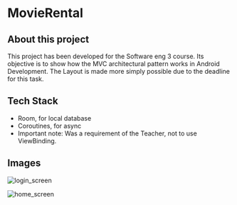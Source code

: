 # MovieRental

## About this project
This project has been developed for the Software eng 3 course. Its objective is to show how the MVC architectural pattern works in Android Development. The Layout is made more simply possible due to the deadline for this task.

## Tech Stack
- Room, for local database
- Coroutines, for async
- Important note: Was a requirement of the Teacher, not to use ViewBinding.

## Images

![login_screen](https://github.com/rafaelcalves1/MovieRental/assets/64615517/0c516ca6-c53b-443d-8163-6618bcfde9d2)

![home_screen](https://github.com/rafaelcalves1/MovieRental/assets/64615517/4fd1398b-1ae2-4947-92e2-63f2c3be0a8b)
